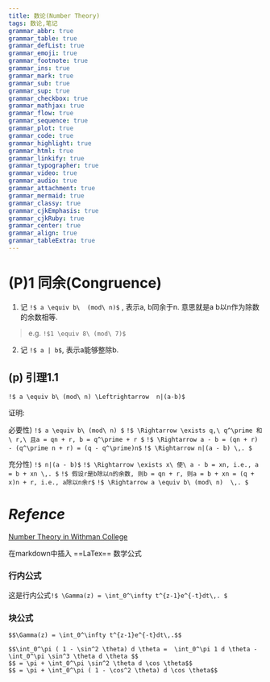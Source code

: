 ```yaml
---
title: 数论(Number Theory) 
tags: 数论,笔记
grammar_abbr: true
grammar_table: true
grammar_defList: true
grammar_emoji: true
grammar_footnote: true
grammar_ins: true
grammar_mark: true
grammar_sub: true
grammar_sup: true
grammar_checkbox: true
grammar_mathjax: true
grammar_flow: true
grammar_sequence: true
grammar_plot: true
grammar_code: true
grammar_highlight: true
grammar_html: true
grammar_linkify: true
grammar_typographer: true
grammar_video: true
grammar_audio: true
grammar_attachment: true
grammar_mermaid: true
grammar_classy: true
grammar_cjkEmphasis: true
grammar_cjkRuby: true
grammar_center: true
grammar_align: true
grammar_tableExtra: true
---
```



# (P)1 同余(Congruence)

1. 记 `!$ a \equiv b\  (mod\ n)$` , 表示a, b同余于n.
意思就是a b以n作为除数的余数相等.

> e.g. `!$1 \equiv 8\ (mod\ 7)$`

2. 记 `!$ a | b$`, 表示a能够整除b.

## (p) 引理1.1 

`!$ a \equiv b\ (mod\ n) \Leftrightarrow  n|(a-b)$`

证明:

必要性)
`!$ a \equiv b\ (mod\ n) $`
`!$ \Rightarrow \exists q,\ q^\prime 和\ r,\ 且a = qn + r, b = q^\prime + r $`
`!$ \Rightarrow a - b = (qn + r) - (q^\prime n + r) = (q - q^\prime)n$`
`!$ \Rightarrow n|(a - b) \,. $`

充分性)
`!$ n|(a - b)$`
`!$ \Rightarrow \exists x\ 使\ a - b = xn, i.e., a = b + xn \,. $`
`!$ 假设r是b除以n的余数, 则b = qn + r, 则a = b + xn = (q + x)n + r, i.e., a除以n余r$`
`!$ \Rightarrow a \equiv b\ (mod\ n)  \,. $`



# *Refence*
[Number Theory in Withman College](https://www.whitman.edu/mathematics/higher_math_online/section03.01.html)

在markdown中插入 ==LaTex== 数学公式

### 行内公式

这是行内公式`!$ \Gamma(z) = \int_0^\infty t^{z-1}e^{-t}dt\,. $`

### 块公式

```mathjax!
$$\Gamma(z) = \int_0^\infty t^{z-1}e^{-t}dt\,.$$
```

```mathjax!
$$\int_0^\pi ( 1 - \sin^2 \theta) d \theta =  \int_0^\pi 1 d \theta - \int_0^\pi \sin^3 \theta d \theta $$
$$ = \pi + \int_0^\pi \sin^2 \theta d \cos \theta$$
$$ = \pi + \int_0^\pi ( 1 - \cos^2 \theta) d \cos \theta$$
```